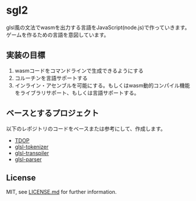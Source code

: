 # sgl2

glsl風の文法でwasmを出力する言語をJavaScript(node.js)で作っていきます。
ゲームを作るための言語を意図しています。

## 実装の目標

1. wasmコードをコマンドラインで生成できるようにする
2. コルーチンを言語サポートする
3. インライン・アセンブルを可能にする。もしくはwasm動的コンパイル機能をライブラリサポート、もしくは言語サポートする。

## ベースとするプロジェクト

以下のレポジトリのコードをベースまたは参考にして、作成します。

* [TDOP](https://github.com/douglascrockford/TDOP)
* [glsl-tokenizer](https://github.com/glslify/glsl-tokenizer) 
* [glsl-transpiler](https://github.com/stackgl/glsl-transpiler) 
* [glsl-parser](https://github.com/stackgl/glsl-parser)

## License

MIT, see [LICENSE.md](LICENSE.md) for further information.